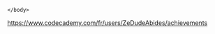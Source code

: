 <!DOCTYPE html>
<html>
    <head>
    </head>
    <body>
    
    </body>
</html>

https://www.codecademy.com/fr/users/ZeDudeAbides/achievements